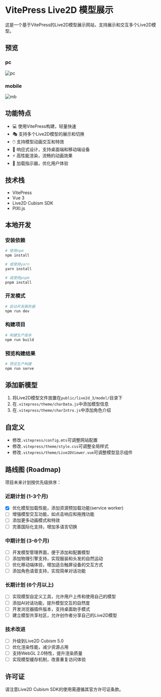 # VitePress Live2D 模型展示

这是一个基于VitePress的Live2D模型展示网站，支持展示和交互多个Live2D模型。


## 预览
### pc
![pc](https://live2d.youseeyou1daydayde.uk/preview/pc.png)
### mobile
![mb](https://live2d.youseeyou1daydayde.uk/preview/mb.png)
## 功能特点

- 💻 使用VitePress构建，轻量快速
- 🎭 支持多个Live2D模型的展示和切换
- 🖱️ 支持模型动画交互和特效
- 📱 响应式设计，支持桌面端和移动端设备
- ⚡ 高性能渲染，流畅的动画效果
- 🔄 加载指示器，优化用户体验

## 技术栈

- VitePress
- Vue 3
- Live2D Cubism SDK
- PIXI.js

## 本地开发

### 安装依赖

```bash
# 使用npm
npm install

# 或使用yarn
yarn install

# 或使用pnpm
pnpm install
```

### 开发模式

```bash
# 启动开发服务器
npm run dev
```

### 构建项目

```bash
# 构建生产版本
npm run build
```

### 预览构建结果

```bash
# 预览生产构建
npm run serve
```

## 添加新模型

1. 将Live2D模型文件放置在`public/live2d_3/model/`目录下
2. 在`.vitepress/theme/charData.js`中添加模型信息
3. 在`.vitepress/theme/charIntro.js`中添加角色介绍

## 自定义

- 修改`.vitepress/config.mts`可调整网站配置
- 修改`.vitepress/theme/style.css`可调整全局样式
- 修改`.vitepress/theme/Live2DViewer.vue`可调整模型显示组件

## 路线图 (Roadmap)

项目未来计划按优先级排序：

### 近期计划 (1-3个月)

- [x] 优化模型加载性能，添加资源预加载功能(service worker)
- [ ] 增强模型交互功能，如点击响应和拖拽功能
- [ ] 添加更多动画模式和特效
- [ ] 完善国际化支持，增加多语言切换

### 中期计划 (3-6个月)

- [ ] 开发模型管理界面，便于添加和配置模型
- [ ] 添加物理引擎支持，实现服装和头发的自然运动
- [ ] 优化移动端体验，增加适合触屏设备的交互方式
- [ ] 添加角色语音支持，实现简单对话功能

### 长期计划 (6个月以上)

- [ ] 实现模型自定义工具，允许用户上传和使用自己的模型
- [ ] 添加AI对话功能，提升模型交互的自然度
- [ ] 开发浏览器插件版本，支持桌面助手模式
- [ ] 建立模型共享社区，允许创作者分享自己的Live2D模型

### 技术改进

- [ ] 升级到Live2D Cubism 5.0
- [ ] 优化渲染性能，减少资源占用
- [ ] 支持WebGL 2.0特性，提升渲染质量
- [ ] 实现模型缓存机制，改善重复访问体验

## 许可证

请注意Live2D Cubism SDK的使用需遵循其官方许可证条款。
